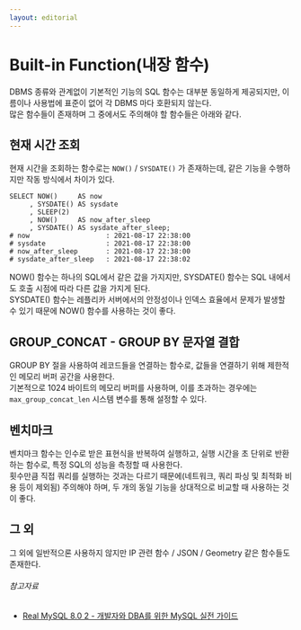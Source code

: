 ```yaml
---
layout: editorial
---
```


# Built-in Function(내장 함수)

DBMS 종류와 관계없이 기본적인 기능의 SQL 함수는 대부분 동일하게 제공되지만, 이름이나 사용법에 표준이 없어 각 DBMS 마다 호환되지 않는다.  
많은 함수들이 존재하며 그 중에서도 주의해야 할 함수들은 아래와 같다.

## 현재 시간 조회

현재 시간을 조회하는 함수로는 `NOW()` / `SYSDATE()` 가 존재하는데, 같은 기능을 수행하지만 작동 방식에서 차이가 있다.

```mysql
SELECT NOW()     AS now
     , SYSDATE() AS sysdate
     , SLEEP(2)
     , NOW()     AS now_after_sleep
     , SYSDATE() AS sysdate_after_sleep;
# now                   : 2021-08-17 22:38:00
# sysdate               : 2021-08-17 22:38:00
# now_after_sleep       : 2021-08-17 22:38:00
# sysdate_after_sleep   : 2021-08-17 22:38:02
```

NOW() 함수는 하나의 SQL에서 같은 값을 가지지만, SYSDATE() 함수는 SQL 내에서도 호출 시점에 따라 다른 값을 가지게 된다.    
SYSDATE() 함수는 레플리카 서버에서의 안정성이나 인덱스 효율에서 문제가 발생할 수 있기 때문에 NOW() 함수를 사용하는 것이 좋다.

## GROUP_CONCAT - GROUP BY 문자열 결합

GROUP BY 절을 사용하여 레코드들을 연결하는 함수로, 값들을 연결하기 위해 제한적인 메모리 버퍼 공간을 사용한다.  
기본적으로 1024 바이트의 메모리 버퍼를 사용하며, 이를 초과하는 경우에는 `max_group_concat_len` 시스템 변수를 통해 설정할 수 있다.

## 벤치마크

벤치마크 함수는 인수로 받은 표현식을 반복하여 실행하고, 실행 시간을 초 단위로 반환하는 함수로, 특정 SQL의 성능을 측정할 때 사용한다.  
횟수만큼 직접 쿼리를 실행하는 것과는 다르기 때문에(네트워크, 쿼리 파싱 및 최적화 비용 등이 제외됨) 주의해야 하며, 두 개의 동일 기능을 상대적으로 비교할 때 사용하는 것이 좋다.

## 그 외

그 외에 일반적으론 사용하지 않지만 IP 관련 함수 / JSON / Geometry 같은 함수들도 존재한다.

###### 참고자료

- [Real MySQL 8.0 2 - 개발자와 DBA를 위한 MySQL 실전 가이드](https://www.nl.go.kr/seoji/contents/S80100000000.do?schM=intgr_detail_view_isbn&page=1&pageUnit=10&schType=simple&schStr=Real+MySql+8.0&isbn=9791158392727&cipId=228440238%2C)